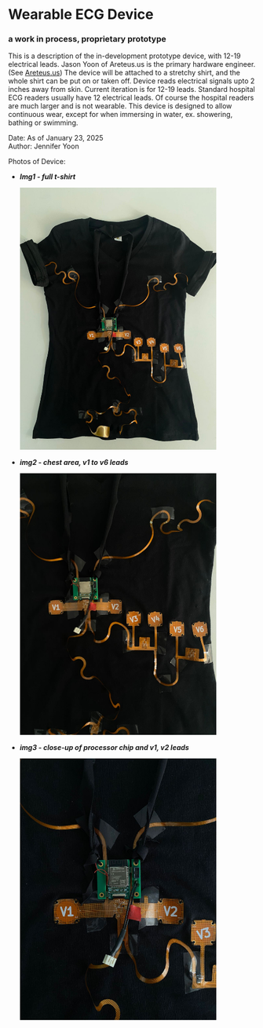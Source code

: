 # Wearable ECG Device  
### a work in process, proprietary prototype  

This is a description of the in-development prototype device, with 12-19 electrical leads. Jason Yoon of Areteus.us is the primary hardware engineer. (See <a href="https://www.areteus.us/">Areteus.us</a>) The device will be attached to a stretchy shirt, and the whole shirt can be put on or taken off. Device reads electrical signals upto 2 inches away from skin. Current iteration is for 12-19 leads. Standard hospital ECG readers usually have 12 electrical leads.  Of course the hospital readers are much larger and is not wearable. This device is designed to allow continuous wear, except for when immersing in water, ex. showering, bathing or swimming.  

Date:   As of January 23, 2025  
Author: Jennifer Yoon   

Photos of Device:  

  * ***Img1 - full t-shirt***
      
    <img src="images/device_img1_shirt.jpg" width = 400px >

  * ***img2 - chest area, v1 to v6 leads***  
    
    <img src="images/device_img2_chest.jpg" width = 400px >


  * ***img3 - close-up of processor chip and v1, v2 leads***  
    
    <img src="images/device_img3_closeup.jpg" width = 400px >


    
